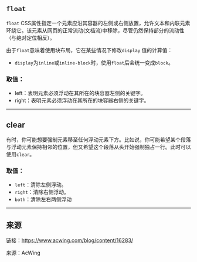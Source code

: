 ## `float`
`float` CSS属性指定一个元素应沿其容器的左侧或右侧放置，允许文本和内联元素环绕它。该元素从网页的正常流动(文档流)中移除，尽管仍然保持部分的流动性（与绝对定位相反）。

由于`float`意味着使用块布局，它在某些情况下修改`display` 值的计算值：

+   `display`为`inline`或`inline-block`时，使用`float`后会统一变成`block`。

### 取值：
+   left：表明元素必须浮动在其所在的块容器左侧的关键字。
+   right：表明元素必须浮动在其所在的块容器右侧的关键字。

---

## clear
有时，你可能想要强制元素移至任何浮动元素下方。比如说，你可能希望某个段落与浮动元素保持相邻的位置，但又希望这个段落从头开始强制独占一行。此时可以使用`clear`。

### 取值：
+   `left`：清除左侧浮动。
+   `right`：清除右侧浮动。
+   `both`：清除左右两侧浮动

---

## 来源
链接：<a href="https://www.acwing.com/blog/content/16283/">https://www.acwing.com/blog/content/16283/</a>

来源：AcWing